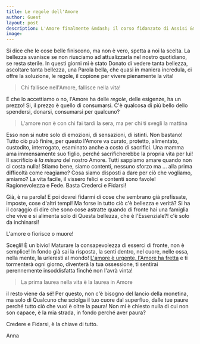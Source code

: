 ```yaml
---
title: Le regole dell'Amore
author: Guest
layout: post
description: L'Amore finalmente &mdash; il corso fidanzato di Assisi &mdash; ha lasciato il segno un'altra volta! Ecco cosa porta a casa Anna da questo viaggio.
image:
---
```


Si dice che le cose belle finiscono, ma non è vero, spetta a noi la scelta. La bellezza svanisce se non riusciamo ad attualizzarla nel nostro quotidiano, se resta sterile. In questi giorni mi è stato Donato di vedere tanta bellezza, ascoltare tanta bellezza, una Parola bella, che quasi in maniera incredula, ci offre la soluzione, le regole, il copione per vivere pienamente la vita! 

> Chi fallisce nell'Amore, fallisce nella vita!

E che lo accettiamo o no, l'Amore ha delle *regole*, delle esigenze, ha un prezzo! Si, il prezzo è quello di consumarsi. C'è qualcosa di più bello dello spendersi, donarsi, consumarsi per qualcuno? 

> L'amore non è con chi fai tardi la sera, ma per chi ti svegli la mattina

Esso non si nutre solo di emozioni, di sensazioni, di istinti. Non bastano! Tutto ciò può finire, per questo l'Amore va curato, protetto, alimentato, custodito, interrogato, esaminato anche a costo di sacrifici. Una mamma ama immensamente suo figlio, perché sacrificherebbe la propria vita per lui! Il sacrificio è *la misura* del nostro Amore. Tutti sappiamo amare quando non ci costa nulla! Stiamo bene, siamo contenti, nessuno sforzo ma ... alla prima difficoltà come reagiamo? Cosa siamo disposti a dare per ciò che vogliamo, amiamo? La vita facile, il vissero felici e contenti sono favole! Ragionevolezza e Fede. Basta Crederci e Fidarsi! 

Già, è na parola! E poi dovrei fidarmi di cose che sembrano già prefissate, imposte, cose d'altri tempi! Ma forse in tutto ciò c'è bellezza e verità? Si ha il coraggio di dire che sono cose astratte quando di fronte hai una famiglia che vive e si alimenta solo di Questa bellezza, che è l'Essenziale?! c'è solo da inchinarsi! 

L'amore o fiorisce o muore! 

Scegli! È un bivio! Maturare la consapevolezza di esserci di fronte, non è semplice! In fondo già sai la risposta, la senti dentro, nel cuore, nelle ossa, nella mente, la urleresti al mondo! [L'amore è urgente, l'Amore ha fretta](http://5p2p.it/2013/04/15/che-fretta.html) e ti tormenterà ogni giorno, diventerà la tua ossessione, ti sentirai perennemente insoddisfatta finché non l'avrà vinta! 

>La prima laurea nella vita è la laurea in Amore

il resto viene da sé! Per questo, non c'è bisogno del lancio della monetina, ma solo di Qualcuno che sciolga il tuo cuore dal superfluo, dalle tue paure perché tutto ciò che vuoi è oltre la paura! Non mi è chiesto nulla di cui non son capace, è la mia strada, in fondo perché aver paura? 

Credere e Fidarsi, è la chiave di tutto.

Anna